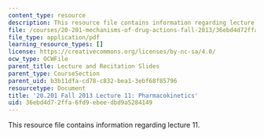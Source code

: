 ```yaml
---
content_type: resource
description: This resource file contains information regarding lecture 11.
file: /courses/20-201-mechanisms-of-drug-actions-fall-2013/36ebd4d72ffa6fd9ebeedbd9a5284149_MIT20_201F13_L11_pharma.pdf
file_type: application/pdf
learning_resource_types: []
license: https://creativecommons.org/licenses/by-nc-sa/4.0/
ocw_type: OCWFile
parent_title: Lecture and Recitation Slides
parent_type: CourseSection
parent_uid: b3b11dfa-cd78-c832-bea1-3ebf68f85796
resourcetype: Document
title: '20.201 Fall 2013 Lecture 11: Pharmacokinetics'
uid: 36ebd4d7-2ffa-6fd9-ebee-dbd9a5284149
---
```

This resource file contains information regarding lecture 11.